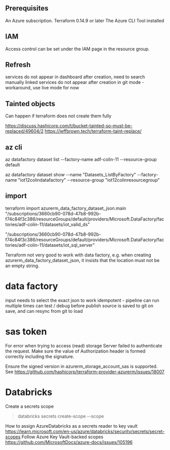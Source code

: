 
## Prerequisites
An Azure subscription. 
Terraform 0.14.9 or later
The Azure CLI Tool installed


## IAM
Access control can be set under the IAM page in the resource group.



## Refresh
services do not appear in dashboard after creation, need to search manually
linked services do not appear after creation in git mode - workaround, use live mode for now


## Tainted objects
Can happen if terraform does not create them fully

https://discuss.hashicorp.com/t/bucket-tainted-so-must-be-replaced/49604/2
https://jeffbrown.tech/terraform-taint-replace/

## az cli

az datafactory dataset list --factory-name adf-colin-11 --resource-group default

az datafactory dataset show --name "Datasets_ListByFactory" --factory-name "iot12colindatafactory" --resource-group "iot12colinresourcegroup"

## import 
terraform import azurerm_data_factory_dataset_json.main "/subscriptions/3660cb90-078d-47b8-992b-f74c84f3c386/resourceGroups/default/providers/Microsoft.DataFactory/factories/adf-colin-11/datasets/iot_valid_ds"

"/subscriptions/3660cb90-078d-47b8-992b-f74c84f3c386/resourceGroups/default/providers/Microsoft.DataFactory/factories/adf-colin-11/datasets/iot_sql_server"

Terraform not very good to work with data factory,
e.g. when creating azurerm_data_factory_dataset_json, it insists that the location must not be an empty string.

# data factory
input needs to select the exact json to work
idempotent - pipeline can run multiple times
can test / debug before publish
source is saved to git on save, and can resync from git to load



# sas token 
For error when trying to access (read) storage 
Server failed to authenticate the request. Make sure the value of Authorization header is formed correctly including the signature.

Ensure the signed version in azurerm_storage_account_sas is supported.  See
https://github.com/hashicorp/terraform-provider-azurerm/issues/18007

# Databricks

Create a secrets scope
> databricks secrets create-scope --scope <scope-name>

How to assign AzureDatabricks as a secrets reader to key vault
https://learn.microsoft.com/en-us/azure/databricks/security/secrets/secret-scopes
Follow Azure Key Vault-backed scopes
https://github.com/MicrosoftDocs/azure-docs/issues/105196